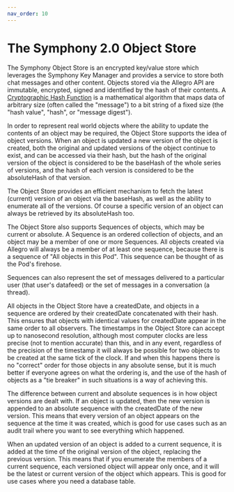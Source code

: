 ```yaml
---
nav_order: 10
---
```

# The Symphony 2.0 Object Store
The Symphony Object Store is an encrypted key/value store which leverages the Symphony Key Manager and provides
a service to store both chat messages and other content. Objects stored via the Allegro API are immutable, encrypted,
signed and identified by the hash of their contents. A [Cryptographic Hash Function](https://en.wikipedia.org/wiki/Cryptographic_hash_function) is a mathematical algorithm that maps data of arbitrary size (often called the "message") to a bit string of a fixed size (the "hash value", "hash", or "message digest").

In order to represent real world objects where the ability to update the contents of an object may be required,
the Object Store supports the idea of object versions. When an object is updated a new version of the object is
created, both the original and updated versions of the object continue to exist, and can be accessed via their
hash, but the hash of the original version of the object is considered to be the baseHash of the whole series
of versions, and the hash of each version is considered to be the absoluteHash of that version.

The Object Store provides an efficient mechanism to fetch the latest (current) version of an object via
the baseHash, as well as the ability to enumerate all of the versions. Of course a specific version of an
object can always be retrieved by its absoluteHash too.

The Object Store also supports Sequences of objects, which may be current or absolute. A Sequence is an ordered
collection of objects, and an object may be a member of one or more Sequences. All objects created via Allegro
will always be a member of at least one sequence, because there is a sequence of "All objects in this Pod".
This sequence can be thought of as the Pod's firehose.

Sequences can also represent the set of messages delivered to a particular user (that user's datafeed) or the
set of messages in a conversation (a thread).

All objects in the Object Store have a createdDate, and objects in a sequence are ordered by their createdDate
concatenated with their hash. This ensures that objects with identical values for createdDate appear in the same
order to all observers. The timestamps in the Object Store can accept up to nanosecond resolution, although most
computer clocks are less precise (not to mention accurate) than this, and in any event, regardless of the 
precision of the timestamp it will always be possible for two objects to be created at the same tick of the clock.
If and when this happens there is no "correct" order for those objects in any absolute sense, but it is much
better if everyone agrees on what the ordering is, and the use of the hash of objects as a "tie breaker" in
such situations is a way of achieving this.

The difference between current and absolute sequences is in how object versions are dealt with. If an object is
updated, then the new version is appended to an absolute sequence with the createdDate of the new version. This means
that every version of an object appears on the sequence at the time it was created, which is good for use cases
such as an audit trail where you want to see everything which happened.

When an updated version of an object is added to a current sequence, it is added at the time of the original
version of the object, replacing the previous version. This means that if you enumerate the members of a
current sequence, each versioned object will appear only once, and it will be the latest or current version of
the object which appears. This is good for use cases where you need a database table. 
